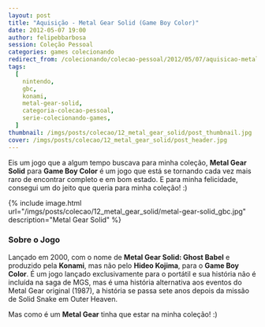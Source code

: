 ```yaml
---
layout: post
title: "Aquisição - Metal Gear Solid (Game Boy Color)"
date: 2012-05-07 19:00
author: felipebbarbosa
session: Coleção Pessoal
categories: games colecionando
redirect_from: /colecionando/colecao-pessoal/2012/05/07/aquisicao-metal-gear-solid-gbc.html
tags:
  [
    nintendo,
    gbc,
    konami,
    metal-gear-solid,
    categoria-colecao-pessoal,
    serie-colecionando-games,
  ]
thumbnail: /imgs/posts/colecao/12_metal_gear_solid/post_thumbnail.jpg
cover: /imgs/posts/colecao/12_metal_gear_solid/post_header.jpg
---
```


Eis um jogo que a algum tempo buscava para minha coleção, **Metal Gear Solid** para **Game Boy Color** é um jogo que está se tornando cada vez mais raro de encontrar completo e em bom estado. E para minha felicidade, consegui um do jeito que queria para minha coleção! :)

<!--more-->

{% include image.html url="/imgs/posts/colecao/12_metal_gear_solid/metal-gear-solid_gbc.jpg" description="Metal Gear Solid" %}

### Sobre o Jogo

Lançado em 2000, com o nome de **Metal Gear Solid: Ghost Babel** e produzido pela **Konami**, mas não pelo **Hideo Kojima**, para o **Game Boy Color**. É um jogo lançado exclusivamente para o portátil e sua história não é incluída na saga de MGS, mas é uma história alternativa aos eventos do Metal Gear original (1987), a história se passa sete anos depois da missão de Solid Snake em Outer Heaven.

Mas como é um **Metal Gear** tinha que estar na minha coleção! :)
